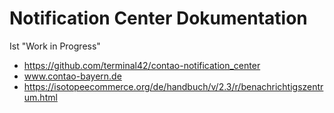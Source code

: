 # Notification Center Dokumentation 

Ist "Work in Progress"

* https://github.com/terminal42/contao-notification_center
* www.contao-bayern.de
* https://isotopeecommerce.org/de/handbuch/v/2.3/r/benachrichtigszentrum.html
